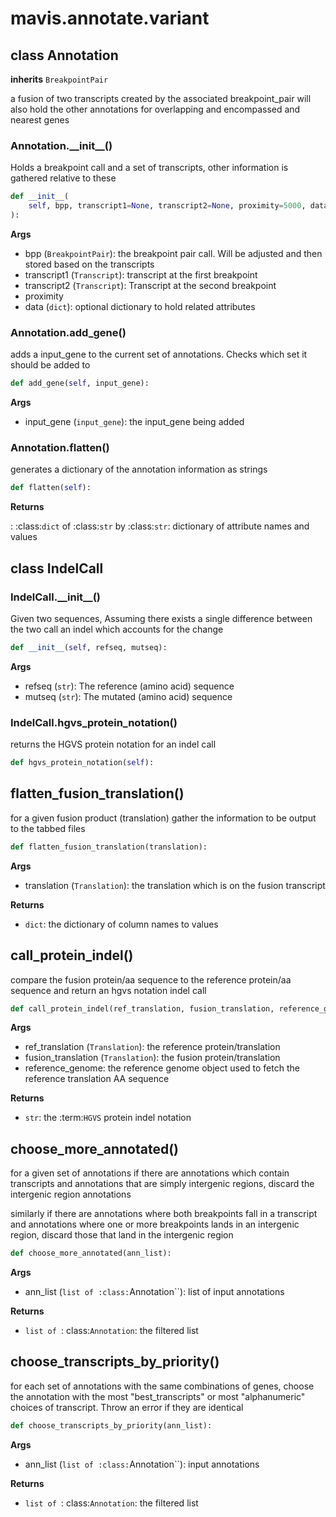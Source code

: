 # mavis.annotate.variant

## class Annotation

**inherits** `BreakpointPair`

a fusion of two transcripts created by the associated breakpoint_pair
will also hold the other annotations for overlapping and encompassed and nearest genes

### Annotation.\_\_init\_\_()

Holds a breakpoint call and a set of transcripts, other information is gathered relative to these

```python
def __init__(
    self, bpp, transcript1=None, transcript2=None, proximity=5000, data=None, **kwargs
):
```

**Args**

- bpp (`BreakpointPair`): the breakpoint pair call. Will be adjusted and then stored based on the transcripts
- transcript1 (`Transcript`): transcript at the first breakpoint
- transcript2 (`Transcript`): Transcript at the second breakpoint
- proximity
- data (`dict`): optional dictionary to hold related attributes

### Annotation.add\_gene()

adds a input_gene to the current set of annotations. Checks which set it should be added to

```python
def add_gene(self, input_gene):
```

**Args**

- input_gene (`input_gene`): the input_gene being added

### Annotation.flatten()

generates a dictionary of the annotation information as strings

```python
def flatten(self):
```

**Returns**

: :class:`dict` of :class:`str` by :class:`str`: dictionary of attribute names and values



## class IndelCall

### IndelCall.\_\_init\_\_()

Given two sequences, Assuming there exists a single difference between the two
call an indel which accounts for the change

```python
def __init__(self, refseq, mutseq):
```

**Args**

- refseq (`str`): The reference (amino acid) sequence
- mutseq (`str`): The mutated (amino acid) sequence

### IndelCall.hgvs\_protein\_notation()

returns the HGVS protein notation for an indel call

```python
def hgvs_protein_notation(self):
```



## flatten\_fusion\_translation()

for a given fusion product (translation) gather the information to be output to the tabbed files

```python
def flatten_fusion_translation(translation):
```

**Args**

- translation (`Translation`): the translation which is on the fusion transcript

**Returns**

- `dict`: the dictionary of column names to values

## call\_protein\_indel()

compare the fusion protein/aa sequence to the reference protein/aa sequence and
return an hgvs notation indel call

```python
def call_protein_indel(ref_translation, fusion_translation, reference_genome=None):
```

**Args**

- ref_translation (`Translation`): the reference protein/translation
- fusion_translation (`Translation`): the fusion protein/translation
- reference_genome: the reference genome object used to fetch the reference translation AA sequence

**Returns**

- `str`: the :term:`HGVS` protein indel notation





## choose\_more\_annotated()

for a given set of annotations if there are annotations which contain transcripts and
annotations that are simply intergenic regions, discard the intergenic region annotations

similarly if there are annotations where both breakpoints fall in a transcript and
annotations where one or more breakpoints lands in an intergenic region, discard those
that land in the intergenic region

```python
def choose_more_annotated(ann_list):
```

**Args**

- ann_list (`list of :class:`Annotation``): list of input annotations

**Returns**

- `list of `: class:`Annotation`: the filtered list

## choose\_transcripts\_by\_priority()

for each set of annotations with the same combinations of genes, choose the
annotation with the most "best_transcripts" or most "alphanumeric" choices
of transcript. Throw an error if they are identical

```python
def choose_transcripts_by_priority(ann_list):
```

**Args**

- ann_list (`list of :class:`Annotation``): input annotations

**Returns**

- `list of `: class:`Annotation`: the filtered list

